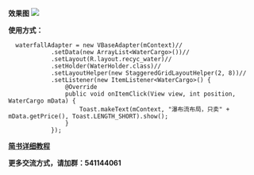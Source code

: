 
**效果图**
![](http://upload-images.jianshu.io/upload_images/927828-c1c822e4d4a15357.gif?imageMogr2/auto-orient/strip)


**使用方式：**

      waterfallAdapter = new VBaseAdapter(mContext)//
                .setData(new ArrayList<WaterCargo>())//
                .setLayout(R.layout.recyc_water)//
                .setHolder(WaterHolder.class)//
                .setLayoutHelper(new StaggeredGridLayoutHelper(2, 8))//
                .setListener(new ItemListener<WaterCargo>() {
                    @Override
                    public void onItemClick(View view, int position, WaterCargo mData) {
                        Toast.makeText(mContext, "瀑布流布局，只卖" + mData.getPrice(), Toast.LENGTH_SHORT).show();
                    }
                }); 



**[简书详细教程](http://www.jianshu.com/p/6383b182092e)**

**更多交流方式，请加群：541144061**

